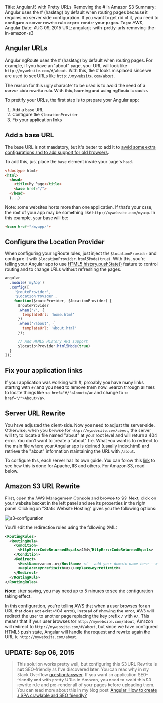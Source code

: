 Title: AngularJS with Pretty URLs: Removing the # in Amazon S3
Summary: Angular uses the # (hashtag) by default when routing pages because it requires no server side configuration. If you want to get rid of it, you need to configure a server rewrite rule or pre-render your pages.
Tags: AWS, Angular
Date: AUG 09, 2015
URL: angularjs-with-pretty-urls-removing-the-in-amazon-s3

## Angular URLs

Angular ngRoute uses the # (hashtag) by default when routing pages. For example, if you have an "about" page, your URL will look like `http://mywebsite.com/#/about`. With this, the # looks misplaced since we are used to see URLs like `http://mywebsite.com/about`.

The reason for this ugly character to be used is to avoid the need of a server-side rewrite rule. With this, learning and using ngRoute is easier.

To prettify your URLs, the first step is to prepare your Angular app:

 1. Add a `base` URL
 2. Configure the `$locationProvider`
 3. Fix your application links

## Add a base URL

The base URL is not mandatory, but it's better to add it to [avoid some extra configurations and to add support for old browsers](https://docs.angularjs.org/error/$location/nobase).

To add this, just place the `base` element inside your page's `head`.

``` html
<!doctype html>
<html>
  <head>
    <title>My Page</title>
    <base href="/">
  </head>
  (...)
```

Note: some websites hosts more than one application. If that's your case, the root of your app may be something like `http://mywebsite.com/myapp`. In this example, your base will be:

``` html
<base href="/myapp/">
```

## Configure the Location Provider

When configuring your ngRoute rules, just inject the `$locationProvider` and configure it with `$locationProvider.html5Mode(true)`. With this, you're telling your Angular app to use [HTML5 history.pushState()](https://developer.mozilla.org/en-US/docs/Web/Guide/API/DOM/Manipulating_the_browser_history) feature to control routing and to change URLs without refreshing the pages.

``` javascript
angular
  .module('myApp')
  .config([
    '$routeProvider',
    '$locationProvider',
    function($routeProvider, $locationProvider) {
      $routeProvider
      .when('/', {
        templateUrl: 'home.html'
      })
      .when('/about', {
        templateUrl: 'about.html'
      });

      // Add HTML5 History API support
      $locationProvider.html5Mode(true);
  }
]);
```

## Fix your application links

If your application was working with #, probably you have many links starting with `#/` and you need to remove them now. Search through all files to locate things like `<a href="#/">About</a>` and change to `<a href="/">About</a>`.


## Server URL Rewrite

You have adjusted the client-side. Now you need to adjust the server-side. Otherwise, when you browse for `http://mywebsite.com/about`, the server will try to locate a file named "about" at your root level and will return a 404 error. You don't want to create a "about" file. What you want is to redirect to the main file where your Angular app is defined (usually index.html) and retrieve the "about" information maintaining the URL with `/about`.

To configure this, each server has its own guide. You can follow this [link](https://github.com/angular-ui/ui-router/wiki/Frequently-Asked-Questions#how-to-configure-your-server-to-work-with-html5mode) to see how this is done for Apache, IIS and others. For Amazon S3, read below.

## Amazon S3 URL Rewrite

First, open the AWS Management Console and browse to S3. Next, click on your website bucket in the left panel and see its properties in the right panel. Clicking on "Static Website Hosting" gives you the following options:

![s3-configuration](https://zanon.io/images/posts/2015-08-09-s3.png)

You'll edit the redirection rules using the following XML:

``` xml
<RoutingRules>
  <RoutingRule>
    <Condition>
      <HttpErrorCodeReturnedEquals>404</HttpErrorCodeReturnedEquals>
    </Condition>
    <Redirect>
      <HostName>zanon.io</HostName> <!-- add your domain name here -->
      <ReplaceKeyPrefixWith>#/</ReplaceKeyPrefixWith>
    </Redirect>
  </RoutingRule>
</RoutingRules>
```

**Note**: after saving, you may need up to 5 minutes to see the configuration taking effect.

In this configuration, you're telling AWS that when a user browses for an URL that does not exist (404 error), instead of showing the error, AWS will redirect the user to another page replacing the key prefix `/` with `#/`.  This means that if your user browses for `http://mywebsite.com/about`, Amazon will redirect to `http://mywebsite.com/#/about`, but since we have configured HTML5 push state, Angular will handle the request and rewrite again the URL to `http://mywebsite.com/about`.

## UPDATE: Sep 06, 2015

> This solution works pretty well, but configuring this S3 URL Rewrite is **not** SEO-friendly as I've discovered later. You can read why in my Stack Overflow [question/answer](http://stackoverflow.com/q/32429488/1476885). If you want an application SEO-friendly and with pretty URLs in Amazon, you need to avoid this S3 rewrite rule and pre-render all of your pages before uploading them. You can read more about this in my blog post: [Angular: How to create a SPA crawlable and SEO friendly?](https://zanon.io/posts/angularjs-how-to-create-a-spa-crawlable-and-seo-friendly)
